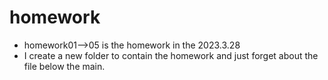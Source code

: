 # homework
* homework01-->05 is the homework in the 2023.3.28 
* I create a new folder to contain the homework and just forget about the file below the main.
